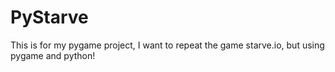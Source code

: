 # PyStarve
This is for my pygame project, I want to repeat the game starve.io, but using pygame and python!
